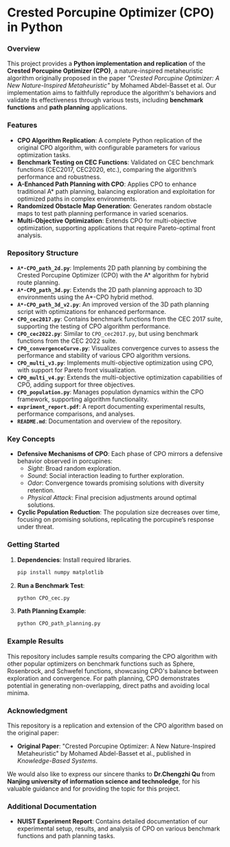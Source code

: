 # Crested Porcupine Optimizer (CPO) in Python

### Overview

This project provides a **Python implementation and replication** of the **Crested Porcupine Optimizer (CPO)**, a nature-inspired metaheuristic algorithm originally proposed in the paper *"Crested Porcupine Optimizer: A New Nature-Inspired Metaheuristic"* by Mohamed Abdel-Basset et al. Our implementation aims to faithfully reproduce the algorithm's behaviors and validate its effectiveness through various tests, including **benchmark functions** and **path planning** applications.

### Features

- **CPO Algorithm Replication**: A complete Python replication of the original CPO algorithm, with configurable parameters for various optimization tasks.
- **Benchmark Testing on CEC Functions**: Validated on CEC benchmark functions (CEC2017, CEC2020, etc.), comparing the algorithm’s performance and robustness.
- **A-Enhanced Path Planning with CPO**: Applies CPO to enhance traditional A* path planning, balancing exploration and exploitation for optimized paths in complex environments.
- **Randomized Obstacle Map Generation**: Generates random obstacle maps to test path planning performance in varied scenarios.
- **Multi-Objective Optimization**: Extends CPO for multi-objective optimization, supporting applications that require Pareto-optimal front analysis.

### Repository Structure

- **`A*-CPO_path_2d.py`**: Implements 2D path planning by combining the Crested Porcupine Optimizer (CPO) with the A* algorithm for hybrid route planning.
- **`A*-CPO_path_3d.py`**: Extends the 2D path planning approach to 3D environments using the A*-CPO hybrid method.
- **`A*-CPO_path_3d_v2.py`**: An improved version of the 3D path planning script with optimizations for enhanced performance.
- **`CPO_cec2017.py`**: Contains benchmark functions from the CEC 2017 suite, supporting the testing of CPO algorithm performance.
- **`CPO_cec2022.py`**: Similar to `CPO_cec2017.py`, but using benchmark functions from the CEC 2022 suite.
- **`CPO_convergenceCurve.py`**: Visualizes convergence curves to assess the performance and stability of various CPO algorithm versions.
- **`CPO_multi_v3.py`**: Implements multi-objective optimization using CPO, with support for Pareto front visualization.
- **`CPO_multi_v4.py`**: Extends the multi-objective optimization capabilities of CPO, adding support for three objectives.
- **`CPO_population.py`**: Manages population dynamics within the CPO framework, supporting algorithm functionality.
- **`expriment_report.pdf`**: A report documenting experimental results, performance comparisons, and analyses.
- **`README.md`**: Documentation and overview of the repository.


### Key Concepts

- **Defensive Mechanisms of CPO**: Each phase of CPO mirrors a defensive behavior observed in porcupines:
  - *Sight*: Broad random exploration.
  - *Sound*: Social interaction leading to further exploration.
  - *Odor*: Convergence towards promising solutions with diversity retention.
  - *Physical Attack*: Final precision adjustments around optimal solutions.
- **Cyclic Population Reduction**: The population size decreases over time, focusing on promising solutions, replicating the porcupine’s response under threat.

### Getting Started

1. **Dependencies**: Install required libraries.
   ```bash
   pip install numpy matplotlib

2. **Run a Benchmark Test**:

   ```bash
   python CPO_cec.py
   ```

3. **Path Planning Example**:

   ```bash
   python CPO_path_planning.py
   ```

### Example Results

This repository includes sample results comparing the CPO algorithm with other popular optimizers on benchmark functions such as Sphere, Rosenbrock, and Schwefel functions, showcasing CPO's balance between exploration and convergence. For path planning, CPO demonstrates potential in generating non-overlapping, direct paths and avoiding local minima.

### Acknowledgment

This repository is a replication and extension of the CPO algorithm based on the original paper:

- **Original Paper**: "Crested Porcupine Optimizer: A New Nature-Inspired Metaheuristic" by Mohamed Abdel-Basset et al., published in *Knowledge-Based Systems*.

We would also like to express our sincere thanks to **Dr.Chengzhi Qu** from **Nanjing university of information science and technoledge**, for his valuable guidance and for providing the topic for this project.


### Additional Documentation

- **NUIST Experiment Report**: Contains detailed documentation of our experimental setup, results, and analysis of CPO on various benchmark functions and path planning tasks.




